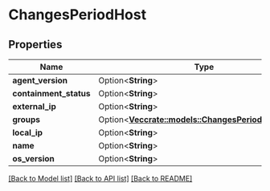 # ChangesPeriodHost

## Properties

Name | Type | Description | Notes
------------ | ------------- | ------------- | -------------
**agent_version** | Option<**String**> |  | [optional]
**containment_status** | Option<**String**> |  | [optional]
**external_ip** | Option<**String**> |  | [optional]
**groups** | Option<[**Vec<crate::models::ChangesPeriodHostGroup>**](changes.HostGroup.md)> |  | [optional]
**local_ip** | Option<**String**> |  | [optional]
**name** | Option<**String**> |  | [optional]
**os_version** | Option<**String**> |  | [optional]

[[Back to Model list]](../README.md#documentation-for-models) [[Back to API list]](../README.md#documentation-for-api-endpoints) [[Back to README]](../README.md)
